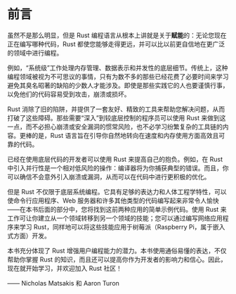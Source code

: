 # 前言

虽然不是那么明显，但是 Rust 编程语言从根本上讲就是关于**赋能**的：无论您现在正在编写哪种代码，Rust 都使您能够走得更远，并可以比以前更自信地在更广泛的领域中进行编程。

例如，“系统级”工作处理内存管理、数据表示和并发性的底层细节。传统上，这种编程领域被视为不可思议的事情，只有为数不多的那些已经花费了必要时间来学习避免其臭名昭著的缺陷的少数人才能涉及。即使是那些实践它的人也要谨慎行事，以免他们的代码容易受到攻击，崩溃或损坏。

Rust 消除了旧的陷阱，并提供了一套友好、精致的工具来帮助您解决问题，从而打破了这些障碍。那些需要“深入”到较底层控制的程序员可以使用 Rust 来做到这一点，而不必担心崩溃或安全​​漏洞的惯常风险，也不必学习纷繁复杂的工具链的内容。更棒的是，Rust 语言旨在引导你自然地转向在速度和内存使用方面高效且可靠的代码。

已经在使用底层代码的开发者可以使用 Rust 来提高自己的抱负。例如，在 Rust 中引入并行性是一个相对低风险的操作：编译器将为你捕获典型的错误。而且，你可以确信不会意外引入崩溃或漏洞，从而可以在代码中进行更积极的优化。

但是 Rust 不仅限于底层系统编程。它具有足够的表达力和人体工程学特性，可以使命令行应用程序、Web 服务器和许多其他类型的代码编写起来非常令人愉快——在本书后面的部分中，您将找到这前两种应用的简单示例代码。使用 Rust 来工作可让你建立从一个领域转移到另一个领域的技能；您可以通过编写网络应用程序来学习 Rust，同样地可以将这些技能应用于树莓派（Raspberry Pi，属于嵌入式方面）开发。

本书充分体现了 Rust 增强用户编程能力的潜力。本书使用通俗易懂的表达，不仅帮助你掌握 Rust 的知识，而且还可以提高你作为开发者的影响力和信心。因此，现在就开始学习，并欢迎加入 Rust 社区！

—— Nicholas Matsakis 和 Aaron Turon
